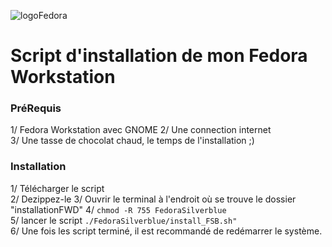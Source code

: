 ![logoFedora](https://getfedora.org/static/images/fedora-logofull-white.png)

# Script d'installation de mon Fedora Workstation

### PréRequis
1/ Fedora Workstation avec GNOME
2/ Une connection internet     
3/ Une tasse de chocolat chaud, le temps de l'installation ;)    

### Installation
1/ Télécharger le script    
2/ Dezippez-le
3/ Ouvrir le terminal à l'endroit où se trouve le dossier "installationFWD"
4/ ```chmod -R 755 FedoraSilverblue```    
5/ lancer le script ```./FedoraSilverblue/install_FSB.sh"```       
6/ Une fois les script terminé, il est recommandé de redémarrer le système.     
